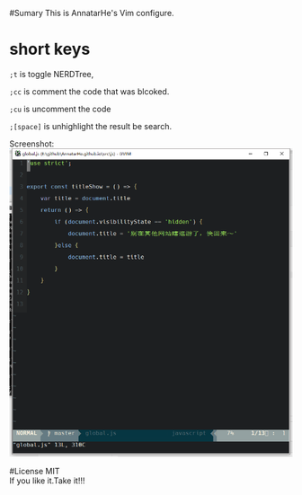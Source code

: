 #Sumary
This is AnnatarHe's Vim configure.

#  short keys

`;t` is toggle NERDTree,

`;cc` is comment the code that was blcoked.

`;cu` is uncomment the code

`;[space]` is unhighlight the result be search.

Screenshot:
![screenshot](images/gvim.png)

#License
MIT   
If you like it.Take it!!!
